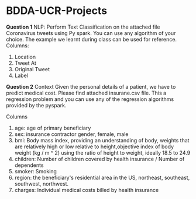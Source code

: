 # BDDA-UCR-Projects
**Question 1**
NLP: Perform Text Classification on the attached file Coronavirus tweets using Py spark. You can use any algorithm of your choice. The example we learnt during class can be used for reference. 
Columns:
1) Location
2) Tweet At
3) Original Tweet
4) Label



**Question 2**
Context
Given the personal details of a patient, we have to predict medical cost. Please find attached insurane.csv file. This a regression problem and you can use any of the regression algorithms provided by the pyspark.

Columns
1) age: age of primary beneficiary
2) sex: insurance contractor gender, female, male
3) bmi: Body mass index, providing an understanding of body, weights that are relatively high or low relative to height,objective index of body weight (kg / m ^ 2) using the ratio of height to weight, ideally 18.5 to 24.9
4) children: Number of children covered by health insurance / Number of dependents
5) smoker: Smoking
6) region: the beneficiary's residential area in the US, northeast, southeast, southwest, northwest.
7) charges: Individual medical costs billed by health insurance
